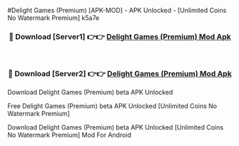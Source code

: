 #Delight Games (Premium) [APK-MOD] - APK Unlocked - [Unlimited Coins No Watermark Premium] k5a7e



<div align="center">

<h3>🔴 Download [Server1] 👉👉 <a href="https://momento.my/?title=Delight_Games_(Premium)">Delight Games (Premium) Mod Apk</a></h3><br>

<h3>🔴 Download [Server2] 👉👉 <a href="https://momento.my/?title=Delight_Games_(Premium)">Delight Games (Premium) Mod Apk</a></h3>
</div>



Download Delight Games (Premium) beta APK Unlocked

Free Delight Games (Premium) beta APK Unlocked [Unlimited Coins No Watermark Premium]

Download Delight Games (Premium) beta APK Unlocked [Unlimited Coins No Watermark Premium] Mod For Android
